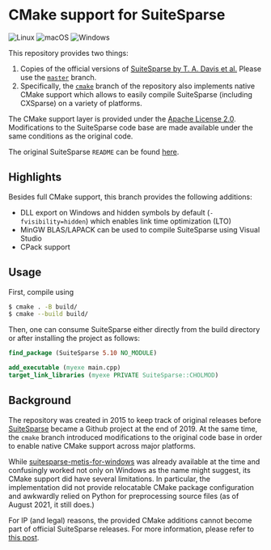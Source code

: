 # CMake support for SuiteSparse

![Linux](https://github.com/sergiud/suitesparse/actions/workflows/linux.yml/badge.svg)
![macOS](https://github.com/sergiud/suitesparse/actions/workflows/macos.yml/badge.svg)
![Windows](https://github.com/sergiud/suitesparse/actions/workflows/windows.yml/badge.svg)

This repository provides two things:

1. Copies of the official versions of [SuiteSparse by T. A. Davis et
   al.](https://people.engr.tamu.edu/davis/suitesparse.html) Please use the
   [`master`](../../tree/master) branch.
2. Specifically, the [`cmake`](../../tree/cmake) branch of the repository also
   implements native CMake support which allows to easily compile SuiteSparse
   (including CXSparse) on a variety of platforms.


The CMake support layer is provided under the [Apache License
2.0](http://www.apache.org/licenses/LICENSE-2.0). Modifications to the
SuiteSparse code base are made available under the same conditions as the
original code.

The original SuiteSparse `README` can be found [here](./README.md.suitesparse).


## Highlights

Besides full CMake support, this branch provides the following additions:

* DLL export on Windows and hidden symbols by default (`-fvisibility=hidden`)
  which enables link time optimization (LTO)
* MinGW BLAS/LAPACK can be used to compile SuiteSparse using Visual Studio
* CPack support

## Usage

First, compile using

```bash
$ cmake . -B build/
$ cmake --build build/
```

Then, one can consume SuiteSparse either directly from the build directory or
after installing the project as follows:
```cmake
find_package (SuiteSparse 5.10 NO_MODULE)

add_executable (myexe main.cpp)
target_link_libraries (myexe PRIVATE SuiteSparse::CHOLMOD)
```

## Background

The repository was created in 2015 to keep track of original releases  before
[SuiteSparse](https://github.com/DrTimothyAldenDavis/SuiteSparse) became a
Github project at the end of 2019. At the same time, the `cmake` branch
introduced modifications to the original code base in order to enable native
CMake support across major platforms.


While
[suitesparse-metis-for-windows](https://github.com/jlblancoc/suitesparse-metis-for-windows)
was already available at the time and confusingly worked not only on Windows as
the name might suggest, its CMake support did have several limitations. In
particular, the implementation did not provide relocatable CMake package
configuration and awkwardly relied on Python for preprocessing source files (as
of August 2021, it still does.)

For IP (and legal) reasons, the provided CMake additions cannot become part of
official SuiteSparse releases. For more information, please refer to [this
post](https://github.com/DrTimothyAldenDavis/SuiteSparse/issues/41#issuecomment-892255262).
